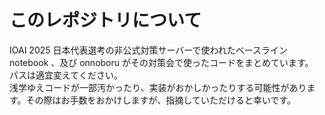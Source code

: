 # このレポジトリについて
IOAI 2025 日本代表選考の非公式対策サーバーで使われたベースライン notebook 、及び onnoboru がその対策会で使ったコードをまとめています。  
パスは適宜変えてください。  
浅学ゆえコードが一部汚かったり、実装がおかしかったりする可能性があります。その際はお手数をおかけしますが、指摘していただけると幸いです。  
